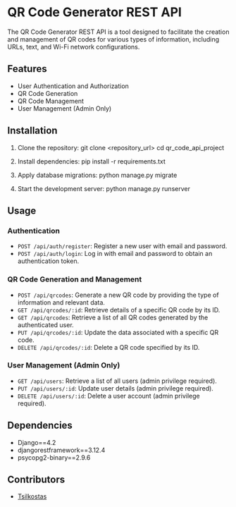 # QR Code Generator REST API

The QR Code Generator REST API is a tool designed to facilitate the creation and management of QR codes for various types of information, including URLs, text, and Wi-Fi network configurations. 

## Features

- User Authentication and Authorization
- QR Code Generation
- QR Code Management
- User Management (Admin Only)

## Installation

1. Clone the repository:
git clone <repository_url>
cd qr_code_api_project

3. Install dependencies:
pip install -r requirements.txt

4. Apply database migrations:
python manage.py migrate

5. Start the development server:
python manage.py runserver

## Usage

### Authentication

- `POST /api/auth/register`: Register a new user with email and password.
- `POST /api/auth/login`: Log in with email and password to obtain an authentication token.

### QR Code Generation and Management

- `POST /api/qrcodes`: Generate a new QR code by providing the type of information and relevant data.
- `GET /api/qrcodes/:id`: Retrieve details of a specific QR code by its ID.
- `GET /api/qrcodes`: Retrieve a list of all QR codes generated by the authenticated user.
- `PUT /api/qrcodes/:id`: Update the data associated with a specific QR code.
- `DELETE /api/qrcodes/:id`: Delete a QR code specified by its ID.

### User Management (Admin Only)

- `GET /api/users`: Retrieve a list of all users (admin privilege required).
- `PUT /api/users/:id`: Update user details (admin privilege required).
- `DELETE /api/users/:id`: Delete a user account (admin privilege required).

## Dependencies

- Django==4.2
- djangorestframework==3.12.4
- psycopg2-binary==2.9.6

## Contributors

- [Tsilkostas](https://github.com/Tsilkostas/QrCode_Project)

